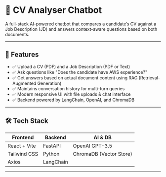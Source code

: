 # 📝 CV Analyser Chatbot  

A full-stack AI-powered chatbot that compares a candidate’s CV against a Job Description (JD) and answers context-aware questions based on both documents.

---

## 🚀 Features
- ✅ Upload a CV (PDF) and a Job Description (PDF or Text)
- ✅ Ask questions like "Does the candidate have AWS experience?"
- ✅ Get answers based on actual document content using RAG (Retrieval-Augmented Generation)
- ✅ Maintains conversation history for multi-turn queries
- ✅ Modern responsive UI with file uploads & chat interface
- ✅ Backend powered by LangChain, OpenAI, and ChromaDB

---

## 🛠️ Tech Stack

| Frontend | Backend | AI & DB |
|--|--|--|
| React + Vite | FastAPI | OpenAI GPT-3.5 |
| Tailwind CSS | Python | ChromaDB (Vector Store) |
| Axios | LangChain | |

---
